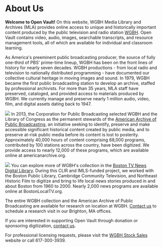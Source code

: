 # About Us

**Welcome to Open Vault!** On this website, WGBH Media Library and Archives (MLA) provides online access to unique and historically important content produced by the public television and radio station [WGBH](http://www.wgbh.org). Open Vault contains video, audio, images, searchable transcripts, and resource management tools, all of which are available for individual and classroom learning.

As America's preeminent public broadcasting producer, the source of fully one-third of PBS' prime-time lineup, WGBH has been on the front lines of history for nearly seven decades. WGBH productions - from local radio and television to nationally distributed programming - have documented our collective cultural heritage in moving images and sound. In 1979, WGBH became the first public broadcasting station to develop an archive, staffed by professional archivists. For more than 35 years, MLA staff have preserved, cataloged, and provided access to materials produced by WGBH. We currently manage and preserve nearly 1 million audio, video, film, and digital assets dating back to 1947.

![](https://s3.amazonaws.com/openvault.wgbh.org/special_collections/aapb/aapb.png) In 2013, the Corporation for Public Broadcasting selected WGBH and the Library of Congress as the permanent stewards of the [American Archive of Public Broadcasting](http://www.americanarchive.org), an initiative seeking to identify, preserve and make accessible significant historical content created by public media, and to preserve at-risk public media before its content is lost to posterity. Approximately 40,000 hours of content comprising 68,000 programs, contributed by 100 stations across the country, have been digitized. We provide access to nearly 12,000 of these programs, which are available online at americanarchive.org.

![](https://s3.amazonaws.com/openvault.wgbh.org/special_collections/tocn/tocn.png) You can explore more of WGBH's collection in the [Boston TV News Digital Library](http://www.bostonlocaltv.org). During this CLIR and IMLS-funded project, we worked with the Boston Public Library, Cambridge Community Television, and Northeast Historic Film to digitize and bring to life local news stories produced in and about Boston from 1960 to 2000. Nearly 2,000 news programs are available online at BostonLocalTV.org.

The entire WGBH collection and the American Archive of Public Broadcasting are available for research on location at WGBH. [Contact us](/contact-us) to schedule a research visit in our Brighton, MA offices.

If you are interested in supporting Open Vault through donation or sponsoring digitization, [contact us](/contact-us).

For professional licensing requests, please visit the [WGBH Stock Sales](http://wgbhstocksales.org) website or call 617-300-3939.

